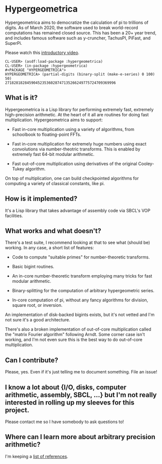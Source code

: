 # Hypergeometrica

Hypergeometrica aims to democratize the calculation of pi to trillions of digits. As of March 2020, the software used to break world-record computations has remained closed source. This has been a 20+ year trend, and includes famous software such as y-cruncher, TachusPI, PiFast, and SuperPi. 

Please watch this [introductory video](https://www.youtube.com/watch?v=XanjZw5hPvE).

```
CL-USER> (asdf:load-package :hypergeometrica)
CL-USER> (in-package :hypergeometrica)
#<PACKAGE "HYPERGEOMETRICA">
HYPERGEOMETRICA> (partial-digits (binary-split (make-e-series) 0 100) 50)
271828182845904523536028747135266249775724709369996
```

## What is it?

Hypergeometrica is a Lisp library for performing extremely fast, extremely high-precision arithmetic. At the heart of it all are routines for doing fast multiplication. Hypergeometrica aims to support:

- Fast in-core multiplication using a variety of algorithms, from schoolbook to floating-point FFTs.

- Fast in-core multiplication for extremely huge numbers using exact convolutions via number-theotric transforms. This is enabled by extremely fast 64-bit modular arithmetic.

- Fast out-of-core multiplication using derivatives of the original Cooley-Tukey algorithm.

On top of multiplication, one can build checkpointed algorithms for computing a variety of classical constants, like pi.


## How is it implemented?

It's a Lisp library that takes advantage of assembly code via SBCL's VOP facilities.


## What works and what doesn't?

There's a test suite, I recommend looking at that to see what (should be) working. In any case, a short list of features:

- Code to compute "suitable primes" for number-theoretic transforms.

- Basic bigint routines.

- An in-core number-theoretic transform employing many tricks for fast modular arithmetic.

- Binary-splitting for the computation of arbitrary hypergeometric series.

- In-core computation of pi, without any fancy algorithms for division, square root, or inversion.

An implementation of disk-backed bigints exists, but it's not vetted and I'm not sure it's a good architecture.

There's also a broken implementation of out-of-core multiplication called the "matrix Fourier algorithm" following Arndt. Some corner case isn't working, and I'm not even sure this is the best way to do out-of-core multiplication.

## Can I contribute?

Please, yes. Even if it's just telling me to document something. File an issue!

## I know a lot about {I/O, disks, computer arithmetic, assembly, SBCL, ...} but I'm not really interested in rolling up my sleeves for this project.

Please contact me so I have somebody to ask questions to!


## Where can I learn more about arbitrary precision arithmetic?

I'm keeping a [list of references](REFERENCES.md).
